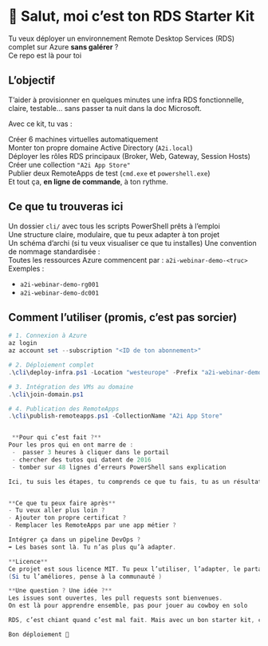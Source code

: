 # 👋 Salut, moi c’est ton RDS Starter Kit

Tu veux déployer un environnement Remote Desktop Services (RDS) complet sur Azure **sans galérer** ?  
Ce repo est là pour toi 



##  L’objectif

T’aider à provisionner en quelques minutes une infra RDS fonctionnelle, claire, testable… sans passer ta nuit dans la doc Microsoft.

Avec ce kit, tu vas :

 Créer 6 machines virtuelles automatiquement  
 Monter ton propre domaine Active Directory (`A2i.local`)  
 Déployer les rôles RDS principaux (Broker, Web, Gateway, Session Hosts)  
Créer une collection `"A2i App Store"`  
 Publier deux RemoteApps de test (`cmd.exe` et `powershell.exe`)  
 Et tout ça, **en ligne de commande**, à ton rythme.



##  Ce que tu trouveras ici

 Un dossier `cli/` avec tous les scripts PowerShell prêts à l’emploi  
 Une structure claire, modulaire, que tu peux adapter à ton projet  
 Un schéma d’archi (si tu veux visualiser ce que tu installes)   Une convention de nommage standardisée :  
Toutes les ressources Azure commencent par : `a2i-webinar-demo-<truc>`  
Exemples :  
- `a2i-webinar-demo-rg001`  
- `a2i-webinar-demo-dc001`



##  Comment l’utiliser (promis, c’est pas sorcier)

```powershell
# 1. Connexion à Azure
az login
az account set --subscription "<ID de ton abonnement>"

# 2. Déploiement complet
.\cli\deploy-infra.ps1 -Location "westeurope" -Prefix "a2i-webinar-demo"

# 3. Intégration des VMs au domaine
.\cli\join-domain.ps1

# 4. Publication des RemoteApps
.\cli\publish-remoteapps.ps1 -CollectionName "A2i App Store"


 **Pour qui c’est fait ?**
Pour les pros qui en ont marre de :
 -  passer 3 heures à cliquer dans le portail
 - chercher des tutos qui datent de 2016
 - tomber sur 48 lignes d’erreurs PowerShell sans explication

Ici, tu suis les étapes, tu comprends ce que tu fais, tu as un résultat.


**Ce que tu peux faire après**
- Tu veux aller plus loin ?
- Ajouter ton propre certificat ?
- Remplacer les RemoteApps par une app métier ?

Intégrer ça dans un pipeline DevOps ?
➡️ Les bases sont là. Tu n’as plus qu’à adapter.

**Licence**
Ce projet est sous licence MIT. Tu peux l’utiliser, l’adapter, le partager.
(Si tu l’améliores, pense à la communauté )

**Une question ? Une idée ?**  
Les issues sont ouvertes, les pull requests sont bienvenues.
On est là pour apprendre ensemble, pas pour jouer au cowboy en solo 

RDS, c’est chiant quand c’est mal fait. Mais avec un bon starter kit, c’est fluide, propre et efficace.

Bon déploiement 🚀

